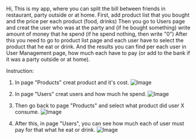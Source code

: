 Hi,
This is my app, where you can split the bill between friends in restaurant, party outside or at home.
First, add product list that you bought and the price per each product (food, drinks)
Then you go to Users page and creat the user who was at the party and (if he bought something) write amount of money that he spend (if he spend nothing, then write "0")
After this you need to go to product list page and each user have to select the product that he eat or drink.
And the results you can find per each user in User Management page, how much each have to pay (or add to the bank if it was a party outside or at home).

Instruction:
1. In page "Products" creat product and it's cost.
![Image](Product.PNG)


2. In page "Users" creat users and how much he spend.
   ![Image](Users.PNG)


3. Then go back to page "Products" and select what product did user X consume.
   ![Image](ProductSelect.PNG)


4. After this, in page "Users", you can see how much each of user must pay for that what he eat or drink.
   ![Image](UsersBill.PNG)